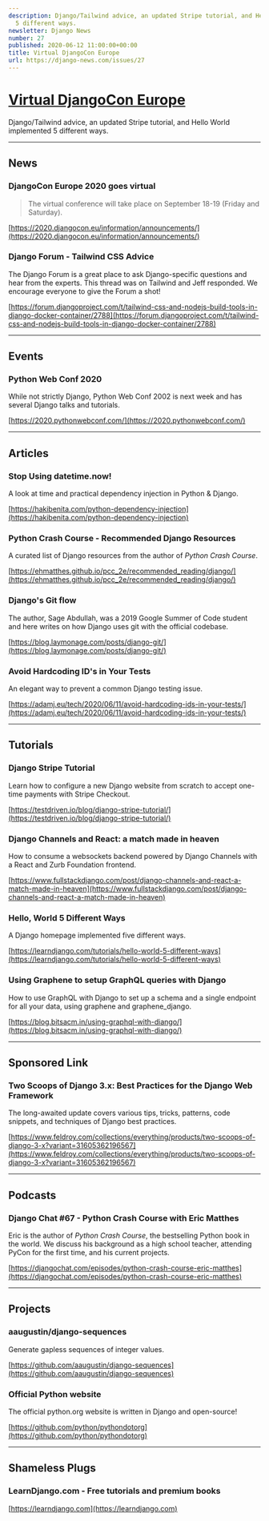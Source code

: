 ```yaml
---
description: Django/Tailwind advice, an updated Stripe tutorial, and Hello World implemented
  5 different ways.
newsletter: Django News
number: 27
published: 2020-06-12 11:00:00+00:00
title: Virtual DjangoCon Europe
url: https://django-news.com/issues/27
---
```


# [Virtual DjangoCon Europe](https://django-news.com/issues/27)

Django/Tailwind advice, an updated Stripe tutorial, and Hello World implemented 5 different ways.

----

## News

### DjangoCon Europe 2020 goes virtual

<blockquote><p>The virtual conference will take place on September 18-19 (Friday and Saturday).</p></blockquote>

[https://2020.djangocon.eu/information/announcements/](https://2020.djangocon.eu/information/announcements/)

### Django Forum - Tailwind CSS Advice

<p>The Django Forum is a great place to ask Django-specific questions and hear from the experts. This thread was on Tailwind and Jeff responded. We encourage everyone to give the Forum a shot!</p>

[https://forum.djangoproject.com/t/tailwind-css-and-nodejs-build-tools-in-django-docker-container/2788](https://forum.djangoproject.com/t/tailwind-css-and-nodejs-build-tools-in-django-docker-container/2788)

----

## Events

### Python Web Conf 2020

<p>While not strictly Django, Python Web Conf 2002 is next week and has several Django talks and tutorials.</p>

[https://2020.pythonwebconf.com/](https://2020.pythonwebconf.com/)

----

## Articles

### Stop Using datetime.now!

<p>A look at time and practical dependency injection in Python &amp; Django.</p>

[https://hakibenita.com/python-dependency-injection](https://hakibenita.com/python-dependency-injection)

### Python Crash Course - Recommended Django Resources

<p>A curated list of Django resources from the author of <em>Python Crash Course</em>.</p>

[https://ehmatthes.github.io/pcc_2e/recommended_reading/django/](https://ehmatthes.github.io/pcc_2e/recommended_reading/django/)

### Django's Git flow

<p>The author, Sage Abdullah, was a 2019 Google Summer of Code student and here writes on how Django uses git with the official codebase.</p>

[https://blog.laymonage.com/posts/django-git/](https://blog.laymonage.com/posts/django-git/)

### Avoid Hardcoding ID's in Your Tests

<p>An elegant way to prevent a common Django testing issue.</p>

[https://adamj.eu/tech/2020/06/11/avoid-hardcoding-ids-in-your-tests/](https://adamj.eu/tech/2020/06/11/avoid-hardcoding-ids-in-your-tests/)

----

## Tutorials

### Django Stripe Tutorial

<p>Learn how to configure a new Django website from scratch to accept one-time payments with Stripe Checkout.</p>

[https://testdriven.io/blog/django-stripe-tutorial/](https://testdriven.io/blog/django-stripe-tutorial/)

### Django Channels and React: a match made in heaven

<p>How to consume a websockets backend powered by Django Channels with a React and Zurb Foundation frontend.</p>

[https://www.fullstackdjango.com/post/django-channels-and-react-a-match-made-in-heaven](https://www.fullstackdjango.com/post/django-channels-and-react-a-match-made-in-heaven)

### Hello, World 5 Different Ways

<p>A Django homepage implemented five different ways.</p>

[https://learndjango.com/tutorials/hello-world-5-different-ways](https://learndjango.com/tutorials/hello-world-5-different-ways)

### Using Graphene to setup GraphQL queries with Django

<p>How to use GraphQL with Django to set up a schema and a single endpoint for all your data, using graphene and graphene_django.</p>

[https://blog.bitsacm.in/using-graphql-with-diango/](https://blog.bitsacm.in/using-graphql-with-diango/)

----

## Sponsored Link

### Two Scoops of Django 3.x: Best Practices for the Django Web Framework

<p>The long-awaited update covers various tips, tricks, patterns, code snippets, and techniques of Django best practices.</p>

[https://www.feldroy.com/collections/everything/products/two-scoops-of-django-3-x?variant=31605362196567](https://www.feldroy.com/collections/everything/products/two-scoops-of-django-3-x?variant=31605362196567)

----

## Podcasts

### Django Chat #67 - Python Crash Course with Eric Matthes

<p>Eric is the author of <em>Python Crash Course</em>, the bestselling Python book in the world. We discuss his background as a high school teacher, attending PyCon for the first time, and his current projects.</p>

[https://djangochat.com/episodes/python-crash-course-eric-matthes](https://djangochat.com/episodes/python-crash-course-eric-matthes)

----

## Projects

### aaugustin/django-sequences

<p>Generate gapless sequences of integer values.</p>

[https://github.com/aaugustin/django-sequences](https://github.com/aaugustin/django-sequences)

### Official Python website

<p>The official python.org website is written in Django and open-source!</p>

[https://github.com/python/pythondotorg](https://github.com/python/pythondotorg)

----

## Shameless Plugs

### LearnDjango.com - Free tutorials and premium books

[https://learndjango.com](https://learndjango.com)